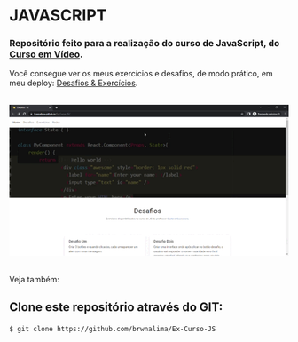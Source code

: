 # JAVASCRIPT
 
### Repositório feito para a realização do curso de JavaScript, do <strong>[Curso em Vídeo](https://www.cursoemvideo.com/)</strong>.

Você consegue ver os meus exercícios e desafios, de modo prático, em meu deploy: [Desafios & Exercícios](https://brwnalima.github.io/Ex-Curso-JS/).

<br>
<div align='center'><img src="video.gif"></img></div>
<br>

Veja também:

## Clone este repositório através do GIT:

```sh
$ git clone https://github.com/brwnalima/Ex-Curso-JS
```
